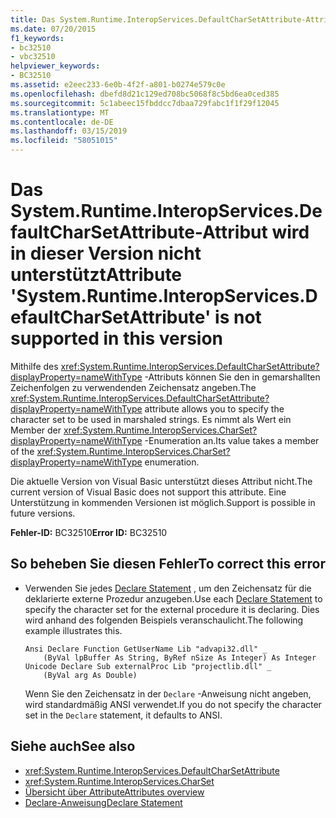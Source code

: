 ```yaml
---
title: Das System.Runtime.InteropServices.DefaultCharSetAttribute-Attribut wird in dieser Version nicht unterstützt
ms.date: 07/20/2015
f1_keywords:
- bc32510
- vbc32510
helpviewer_keywords:
- BC32510
ms.assetid: e2eec233-6e0b-4f2f-a801-b0274e579c0e
ms.openlocfilehash: dbefd8d21c129ed708bc5068f8c5bd6ea0ced385
ms.sourcegitcommit: 5c1abeec15fbddcc7dbaa729fabc1f1f29f12045
ms.translationtype: MT
ms.contentlocale: de-DE
ms.lasthandoff: 03/15/2019
ms.locfileid: "58051015"
---
```

# <a name="attribute-systemruntimeinteropservicesdefaultcharsetattribute-is-not-supported-in-this-version"></a><span data-ttu-id="ab47b-102">Das System.Runtime.InteropServices.DefaultCharSetAttribute-Attribut wird in dieser Version nicht unterstützt</span><span class="sxs-lookup"><span data-stu-id="ab47b-102">Attribute 'System.Runtime.InteropServices.DefaultCharSetAttribute' is not supported in this version</span></span>
<span data-ttu-id="ab47b-103">Mithilfe des <xref:System.Runtime.InteropServices.DefaultCharSetAttribute?displayProperty=nameWithType> -Attributs können Sie den in gemarshallten Zeichenfolgen zu verwendenden Zeichensatz angeben.</span><span class="sxs-lookup"><span data-stu-id="ab47b-103">The <xref:System.Runtime.InteropServices.DefaultCharSetAttribute?displayProperty=nameWithType> attribute allows you to specify the character set to be used in marshaled strings.</span></span> <span data-ttu-id="ab47b-104">Es nimmt als Wert ein Member der <xref:System.Runtime.InteropServices.CharSet?displayProperty=nameWithType> -Enumeration an.</span><span class="sxs-lookup"><span data-stu-id="ab47b-104">Its value takes a member of the <xref:System.Runtime.InteropServices.CharSet?displayProperty=nameWithType> enumeration.</span></span>  
  
 <span data-ttu-id="ab47b-105">Die aktuelle Version von Visual Basic unterstützt dieses Attribut nicht.</span><span class="sxs-lookup"><span data-stu-id="ab47b-105">The current version of Visual Basic does not support this attribute.</span></span> <span data-ttu-id="ab47b-106">Eine Unterstützung in kommenden Versionen ist möglich.</span><span class="sxs-lookup"><span data-stu-id="ab47b-106">Support is possible in future versions.</span></span>  
  
 <span data-ttu-id="ab47b-107">**Fehler-ID:** BC32510</span><span class="sxs-lookup"><span data-stu-id="ab47b-107">**Error ID:** BC32510</span></span>  
  
## <a name="to-correct-this-error"></a><span data-ttu-id="ab47b-108">So beheben Sie diesen Fehler</span><span class="sxs-lookup"><span data-stu-id="ab47b-108">To correct this error</span></span>  
  
-   <span data-ttu-id="ab47b-109">Verwenden Sie jedes [Declare Statement](../../visual-basic/language-reference/statements/declare-statement.md) , um den Zeichensatz für die deklarierte externe Prozedur anzugeben.</span><span class="sxs-lookup"><span data-stu-id="ab47b-109">Use each [Declare Statement](../../visual-basic/language-reference/statements/declare-statement.md) to specify the character set for the external procedure it is declaring.</span></span> <span data-ttu-id="ab47b-110">Dies wird anhand des folgenden Beispiels veranschaulicht.</span><span class="sxs-lookup"><span data-stu-id="ab47b-110">The following example illustrates this.</span></span>  
  
    ```  
    Ansi Declare Function GetUserName Lib "advapi32.dll" _  
        (ByVal lpBuffer As String, ByRef nSize As Integer) As Integer  
    Unicode Declare Sub externalProc Lib "projectlib.dll" _  
        (ByVal arg As Double)  
    ```  
  
     <span data-ttu-id="ab47b-111">Wenn Sie den Zeichensatz in der `Declare` -Anweisung nicht angeben, wird standardmäßig ANSI verwendet.</span><span class="sxs-lookup"><span data-stu-id="ab47b-111">If you do not specify the character set in the `Declare` statement, it defaults to ANSI.</span></span>  
  
## <a name="see-also"></a><span data-ttu-id="ab47b-112">Siehe auch</span><span class="sxs-lookup"><span data-stu-id="ab47b-112">See also</span></span>

- <xref:System.Runtime.InteropServices.DefaultCharSetAttribute>
- <xref:System.Runtime.InteropServices.CharSet>
- [<span data-ttu-id="ab47b-113">Übersicht über Attribute</span><span class="sxs-lookup"><span data-stu-id="ab47b-113">Attributes overview</span></span>](~/docs/visual-basic/programming-guide/concepts/attributes/index.md)
- [<span data-ttu-id="ab47b-114">Declare-Anweisung</span><span class="sxs-lookup"><span data-stu-id="ab47b-114">Declare Statement</span></span>](../../visual-basic/language-reference/statements/declare-statement.md)
